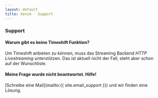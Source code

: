 ```yaml
---
layout: default
title: Xenim - Support
---
```

### Support

#### Warum gibt es keine Timeshift Funktion?

Um Timeshift anbieten zu können, muss das Streaming Backend *HTTP Livestreaming* unterstützen. Das ist aktuell nicht der Fall, steht aber schon auf der Wunschliste.

#### Meine Frage wurde nicht beantwortet. Hilfe!
[Schreibe eine Mail](mailto:{{ site.email_support }}) und wir finden eine Lösung.